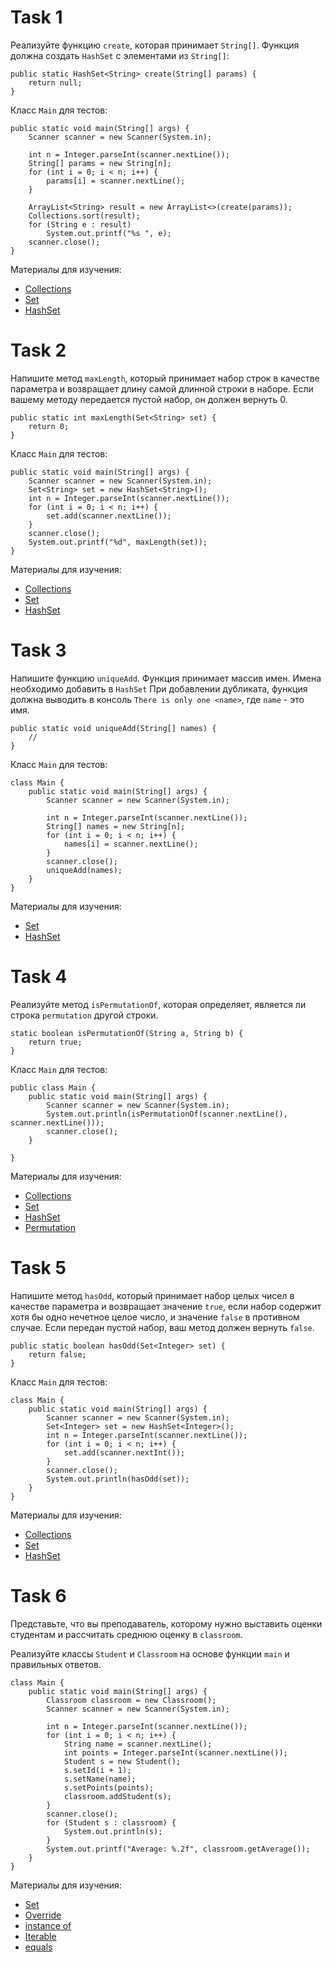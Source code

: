 # Task 1
<p>Реализуйте функцию <code>create</code>, которая принимает <code>String[]</code>. Функция должна создать <code>HashSet</code> с элементами из <code>String[]</code>:</p>

<pre><code>public static HashSet&lt;String&gt; create(String[] params) {
    return null;
}</code></pre>

<p>Класс <code>Main</code> для тестов:</p>

<pre><code>public static void main(String[] args) {
    Scanner scanner = new Scanner(System.in);

    int n = Integer.parseInt(scanner.nextLine());
    String[] params = new String[n];
    for (int i = 0; i &lt; n; i++) {
        params[i] = scanner.nextLine();
    }

    ArrayList&lt;String&gt; result = new ArrayList&lt;&gt;(create(params));
    Collections.sort(result);
    for (String e : result)
        System.out.printf("%s ", e);
    scanner.close();
}</code></pre>

<p>Материалы для изучения:</p>

<ul>
	<li><a href="https://docs.oracle.com/en/java/javase/17/docs/api/java.base/java/util/Collections.html" rel="nofollow noopener noreferrer">Collections</a></li>
	<li><a href="https://docs.oracle.com/en/java/javase/17/docs/api/java.base/java/util/Set.html" rel="nofollow noopener noreferrer">Set</a></li>
	<li><a href="https://docs.oracle.com/en/java/javase/17/docs/api/java.base/java/util/HashSet.html" rel="nofollow noopener noreferrer">HashSet</a></li>
</ul>

# Task 2
<p>Напишите метод <code>maxLength</code>, который принимает набор строк в качестве параметра и возвращает длину самой длинной строки в наборе. Если вашему методу передается пустой набор, он должен вернуть 0.</p>

<pre><code>public static int maxLength(Set&lt;String&gt; set) {
	return 0;
}</code></pre>

<p>Класс <code>Main</code> для тестов:</p>

<pre><code>public static void main(String[] args) {
	Scanner scanner = new Scanner(System.in);
	Set&lt;String&gt; set = new HashSet&lt;String&gt;();
	int n = Integer.parseInt(scanner.nextLine());
	for (int i = 0; i &lt; n; i++) {
		set.add(scanner.nextLine());
	}
	scanner.close();
	System.out.printf("%d", maxLength(set));
}</code></pre>

<p>Материалы для изучения:</p>

<ul>
	<li><a href="https://docs.oracle.com/en/java/javase/17/docs/api/java.base/java/util/Collections.html" rel="nofollow noopener noreferrer">Collections</a></li>
	<li><a href="https://docs.oracle.com/en/java/javase/17/docs/api/java.base/java/util/Set.html" rel="nofollow noopener noreferrer">Set</a></li>
	<li><a href="https://docs.oracle.com/en/java/javase/17/docs/api/java.base/java/util/HashSet.html" rel="nofollow noopener noreferrer">HashSet</a></li>
</ul>

# Task 3
<p>Напишите функцию <code>uniqueAdd</code>. Функция принимает массив имен. Имена необходимо добавить в <code>HashSet</code> При добавлении дубликата, функция должна выводить в консоль <code>There is only one &lt;name&gt;</code>, где <code>name</code> - это имя.</p>

<pre><code>public static void uniqueAdd(String[] names) {
    //
}</code></pre>

<p>Класс <code>Main</code> для тестов:</p>

<pre><code>class Main {
    public static void main(String[] args) {
        Scanner scanner = new Scanner(System.in);

        int n = Integer.parseInt(scanner.nextLine());
        String[] names = new String[n];
        for (int i = 0; i &lt; n; i++) {
            names[i] = scanner.nextLine();
        }
        scanner.close();
        uniqueAdd(names);
    }
}</code></pre>

<p>Материалы для изучения:</p>

<ul>
	<li><a href="https://docs.oracle.com/en/java/javase/17/docs/api/java.base/java/util/Set.html" rel="nofollow noopener noreferrer">Set</a></li>
	<li><a href="https://docs.oracle.com/en/java/javase/17/docs/api/java.base/java/util/HashSet.html" rel="nofollow noopener noreferrer">HashSet</a></li>
</ul>

# Task 4
<p>Реализуйте метод <code>isPermutationOf</code>, которая определяет, является ли строка <code>permutation</code> другой строки.</p>

<pre><code>static boolean isPermutationOf(String a, String b) {
    return true;
}</code></pre>

<p>Класс <code>Main</code> для тестов:</p>

<pre><code>public class Main {
    public static void main(String[] args) {
        Scanner scanner = new Scanner(System.in);
        System.out.println(isPermutationOf(scanner.nextLine(), scanner.nextLine()));
        scanner.close();
    }

}</code></pre>

<p>Материалы для изучения:</p>

<ul>
	<li><a href="https://docs.oracle.com/en/java/javase/17/docs/api/java.base/java/util/Collections.html" rel="nofollow noopener noreferrer">Collections</a></li>
	<li><a href="https://docs.oracle.com/en/java/javase/17/docs/api/java.base/java/util/Set.html" rel="nofollow noopener noreferrer">Set</a></li>
	<li><a href="https://docs.oracle.com/en/java/javase/17/docs/api/java.base/java/util/HashSet.html" rel="nofollow noopener noreferrer">HashSet</a></li>
	<li><a href="https://en.wikipedia.org/wiki/Permutation" rel="nofollow noopener noreferrer">Permutation</a></li>
</ul>

# Task 5 
<p>Напишите метод <code>hasOdd</code>, который принимает набор целых чисел в качестве параметра и возвращает значение <code>true</code>, если набор содержит хотя бы одно нечетное целое число, и значение <code>false</code> в противном случае. Если передан пустой набор, ваш метод должен вернуть <code>false</code>.</p>

<pre><code>public static boolean hasOdd(Set&lt;Integer&gt; set) {
    return false;
}</code></pre>

<p>Класс <code>Main</code> для тестов:</p>

<pre><code>class Main {
    public static void main(String[] args) {
        Scanner scanner = new Scanner(System.in);
        Set&lt;Integer&gt; set = new HashSet&lt;Integer&gt;();
        int n = Integer.parseInt(scanner.nextLine());
        for (int i = 0; i &lt; n; i++) {
            set.add(scanner.nextInt());
        }
        scanner.close();
        System.out.println(hasOdd(set));
    }
}</code></pre>

<p>Материалы для изучения:</p>

<ul>
	<li><a href="https://docs.oracle.com/en/java/javase/17/docs/api/java.base/java/util/Collections.html" rel="nofollow noopener noreferrer">Collections</a></li>
	<li><a href="https://docs.oracle.com/en/java/javase/17/docs/api/java.base/java/util/Set.html" rel="nofollow noopener noreferrer">Set</a></li>
	<li><a href="https://docs.oracle.com/en/java/javase/17/docs/api/java.base/java/util/HashSet.html" rel="nofollow noopener noreferrer">HashSet</a></li>
</ul>

# Task 6

<p>Представьте, что вы преподаватель, которому нужно выставить оценки студентам и рассчитать среднюю оценку в <code>classroom</code>.</p>

<p>Реализуйте классы <code>Student</code> и <code>Classroom</code> на основе функции <code>main</code> и правильных ответов.</p>

<pre><code>class Main {
    public static void main(String[] args) {
        Classroom classroom = new Classroom();
        Scanner scanner = new Scanner(System.in);

        int n = Integer.parseInt(scanner.nextLine());
        for (int i = 0; i &lt; n; i++) {
            String name = scanner.nextLine();
            int points = Integer.parseInt(scanner.nextLine());
            Student s = new Student();
            s.setId(i + 1);
            s.setName(name);
            s.setPoints(points);
            classroom.addStudent(s);
        }
        scanner.close();
        for (Student s : classroom) {
            System.out.println(s);
        }
        System.out.printf("Average: %.2f", classroom.getAverage());
    }
}</code></pre>

<p>Материалы для изучения:</p>

<ul>
	<li><a href="https://docs.oracle.com/en/java/javase/17/docs/api/java.base/java/util/Set.html" rel="nofollow noopener noreferrer">Set</a></li>
	<li><a href="https://docs.oracle.com/en/java/javase/17/docs/api/java.base/java/lang/Override.html" rel="nofollow noopener noreferrer">Override</a></li>
	<li><a href="https://www.baeldung.com/java-instanceof" rel="nofollow noopener noreferrer">instance of</a></li>
	<li><a href="https://docs.oracle.com/en/java/javase/17/docs/api/java.base/java/lang/Iterable.html" rel="nofollow noopener noreferrer">Iterable</a></li>
	<li><a href="http://proglang.su/java/strings-equals" rel="nofollow noopener noreferrer">equals</a></li>
</ul>